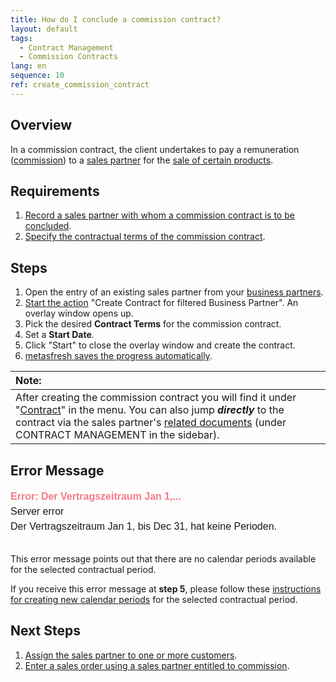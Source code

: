 ```yaml
---
title: How do I conclude a commission contract?
layout: default
tags:
  - Contract Management
  - Commission Contracts
lang: en
sequence: 10
ref: create_commission_contract
---
```


## Overview
In a commission contract, the client undertakes to pay a remuneration ([commission](Commission_points_price)) to a [sales partner](Add_new_sales_partner) for the [sale of certain products](SalesOrder_recording).

## Requirements
1. [Record a sales partner with whom a commission contract is to be concluded](Add_new_sales_partner).
1. [Specify the contractual terms of the commission contract](Define_contractual_terms_commission).

## Steps
1. Open the entry of an existing sales partner from your [business partners](Menu).
1. [Start the action](StartAction#actions-menu) "Create Contract for filtered Business Partner". An overlay window opens up.
1. Pick the desired **Contract Terms** for the commission contract.
1. Set a **Start Date**.
1. Click "Start" to close the overlay window and create the contract.
1. [metasfresh saves the progress automatically](Saveindicator).

| **Note:** |
| :--- |
| After creating the commission contract you will find it under "[Contract](Menu)" in the menu. You can also jump ***directly*** to the contract via the sales partner's [related documents](JumptoviaSidebar) (under CONTRACT MANAGEMENT in the sidebar). |


## Error Message

<kbd style="font-size:12pt; font-family:arial; line-height:1.5;"><span style="color:#f67a89"><strong>Error: Der Vertragszeitraum Jan 1,...</strong></span><br>
Server error<br>
Der Vertragszeitraum Jan 1, <script>document.write(new Date().getFullYear())</script> bis Dec 31, <script>document.write(new Date().getFullYear())</script> hat keine Perioden.</kbd><br><br>

This error message points out that there are no calendar periods available for the selected contractual period.

If you receive this error message at **step 5**, please follow these [instructions for creating new calendar periods](Add_new_calendar_periods) for the selected contractual period.

## Next Steps
1. [Assign the sales partner to one or more customers](Assign_sales_partner_to_customers).
1. [Enter a sales order using a sales partner entitled to commission](Salesorder_recording_sales_partner).
